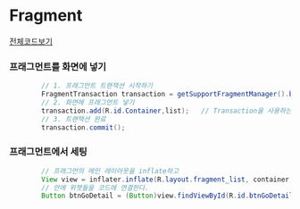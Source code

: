 # Fragment


[전체코드보기](https://github.com/Youngho-Kim/Fragment/tree/master/app/src/main/java/com/android/kwave/fragment)

### 프래그먼트를 화면에 넣기
```java
        // 1. 프래그먼트 트랜잭션 시작하기
        FragmentTransaction transaction = getSupportFragmentManager().beginTransaction();
        // 2. 화면에 프래그먼트 넣기
        transaction.add(R.id.Container,list);   // Transaction을 사용하는 이유는 트랜잭션이 Stack을  사용하기 때문이다.
        // 3. 트랜잭션 완료
        transaction.commit();
```


### 프래그먼트에서 세팅
```java
        // 프래그먼의 메인 레이아웃을 inflate하고
        View view = inflater.inflate(R.layout.fragment_list, container, false);
        // 안에 위젯들을 코드에 연결한다.
        Button btnGoDetail = (Button)view.findViewById(R.id.btnGoDetail);
```
        
        
        